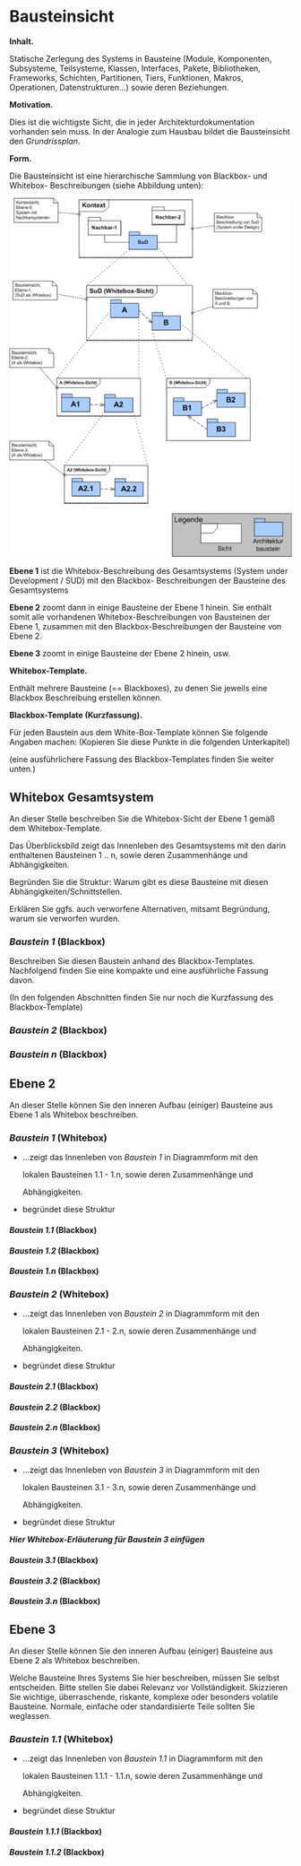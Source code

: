 # Bausteinsicht
**Inhalt.**

Statische Zerlegung des Systems in Bausteine (Module, Komponenten, Subsysteme, Teilsysteme, Klassen, Interfaces, Pakete, Bibliotheken, Frameworks, Schichten, Partitionen, Tiers, Funktionen, Makros, Operationen, Datenstrukturen...) sowie deren Beziehungen.

**Motivation.**

Dies ist die wichtigste Sicht, die in jeder Architekturdokumentation vorhanden sein muss. In der Analogie zum Hausbau bildet die Bausteinsicht den _Grundrissplan_.

**Form.**

Die Bausteinsicht ist eine hierarchische Sammlung von Blackbox- und Whitebox- Beschreibungen (siehe Abbildung unten):

![Baustein Sichten](./images/arc42_bausteinsicht.png)

**Ebene 1** ist die Whitebox-Beschreibung des Gesamtsystems (System under Development / SUD) mit den Blackbox- Beschreibungen der Bausteine des Gesamtsystems

**Ebene 2** zoomt dann in einige Bausteine der Ebene 1 hinein. Sie enthält somit alle vorhandenen Whitebox-Beschreibungen von Bausteinen der Ebene 1, zusammen mit den Blackbox-Beschreibungen der Bausteine von Ebene 2.

**Ebene 3** zoomt in einige Bausteine der Ebene 2 hinein, usw.

**Whitebox-Template.**

Enthält mehrere Bausteine (== Blackboxes), zu denen Sie jeweils eine Blackbox Beschreibung erstellen können.

**Blackbox-Template (Kurzfassung).**

Für jeden Baustein aus dem White-Box-Template können Sie folgende Angaben machen: (Kopieren Sie diese Punkte in die folgenden Unterkapitel)

(eine ausführlichere Fassung des Blackbox-Templates finden Sie weiter unten.)

## Whitebox Gesamtsystem
An dieser Stelle beschreiben Sie die Whitebox-Sicht der Ebene 1 gemäß dem Whitebox-Template.

Das Überblicksbild zeigt das Innenleben des Gesamtsystems mit den darin enthaltenen Bausteinen 1 .. n, sowie deren Zusammenhänge und Abhängigkeiten.

Begründen Sie die Struktur: Warum gibt es diese Bausteine mit diesen Abhängigkeiten/Schnittstellen.

Erklären Sie ggfs. auch verworfene Alternativen, mitsamt Begründung, warum sie verworfen wurden.

### *Baustein 1* (Blackbox)
Beschreiben Sie diesen Baustein anhand des Blackbox-Templates. Nachfolgend finden Sie eine kompakte und eine ausführliche Fassung davon.

(In den folgenden Abschnitten finden Sie nur noch die Kurzfassung des Blackbox-Template)

### *Baustein 2* (Blackbox)
### *Baustein n* (Blackbox)
## Ebene 2
An dieser Stelle können Sie den inneren Aufbau (einiger) Bausteine aus Ebene 1 als Whitebox beschreiben.

### *Baustein 1* (Whitebox)
- ...zeigt das Innenleben von _Baustein 1_ in Diagrammform mit den

  lokalen Bausteinen 1.1 - 1.n, sowie deren Zusammenhänge und

  Abhängigkeiten.

- begründet diese Struktur

#### *Baustein 1.1* (Blackbox)
#### *Baustein 1.2* (Blackbox)
#### *Baustein 1.n* (Blackbox)
### *Baustein 2* (Whitebox)
- ...zeigt das Innenleben von _Baustein 2_ in Diagrammform mit den

  lokalen Bausteinen 2.1 - 2.n, sowie deren Zusammenhänge und

  Abhängigkeiten.

- begründet diese Struktur

#### *Baustein 2.1* (Blackbox)
#### *Baustein 2.2* (Blackbox)
#### *Baustein 2.n* (Blackbox)
### *Baustein 3* (Whitebox)
- ...zeigt das Innenleben von _Baustein 3_ in Diagrammform mit den

  lokalen Bausteinen 3.1 - 3.n, sowie deren Zusammenhänge und

  Abhängigkeiten.

- begründet diese Struktur

***Hier Whitebox-Erläuterung für Baustein 3 einfügen***

#### *Baustein 3.1* (Blackbox)
#### *Baustein 3.2* (Blackbox)
#### *Baustein 3.n* (Blackbox)
## Ebene 3
An dieser Stelle können Sie den inneren Aufbau (einiger) Bausteine aus Ebene 2 als Whitebox beschreiben.

Welche Bausteine Ihres Systems Sie hier beschreiben, müssen Sie selbst entscheiden. Bitte stellen Sie dabei Relevanz vor Vollständigkeit. Skizzieren Sie wichtige, überraschende, riskante, komplexe oder besonders volatile Bausteine. Normale, einfache oder standardisierte Teile sollten Sie weglassen.

### *Baustein 1.1* (Whitebox)
- ...zeigt das Innenleben von _Baustein 1.1_ in Diagrammform mit den

  lokalen Bausteinen 1.1.1 - 1.1.n, sowie deren Zusammenhänge und

  Abhängigkeiten.

- begründet diese Struktur

#### *Baustein 1.1.1* (Blackbox)
#### *Baustein 1.1.2* (Blackbox)
